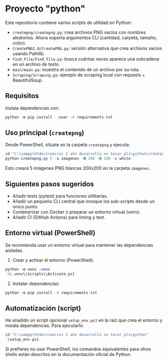 Proyecto "python"
===============

Este repositorio contiene varios scripts de utilidad en Python:

- `createpng/createpng.py`: crea archivos PNG vacíos con nombres aleatorios. Ahora soporta argumentos CLI (cantidad, carpeta, tamaño, color).
- `CreatePNG2.0/CreatePNG.py`: versión alternativa que crea archivos vacíos usando Pathlib.
- `Find_File/Find_File.py`: busca cuántas veces aparece una subcadena en un archivo de texto.
- `main/main.py`: muestra el contenido de un archivo por su ruta.
- `Scraping/Scraping.py`: ejemplo de scraping local con requests + BeautifulSoup.

Requisitos
---------
Instala dependencias con:
```powershell
python -m pip install --user -r requirements.txt
```

Uso principal (`createpng`)
--------------------------
Desde PowerShell, sitúate en la carpeta `createpng` y ejecuta:

```powershell
cd "C:\xampp\htdocs\marcos 2 año desarrollo no tocar pls\python\createpng"
python createpng.py 5 -o imagenes -W 200 -H 200 -c white
```

Esto creará 5 imágenes PNG blancas 200x200 en la carpeta `imagenes`.

Siguientes pasos sugeridos
-------------------------
- Añadir tests (pytest) para funciones utilitarias.
- Añadir un pequeño CLI central que invoque los sub-scripts desde un único punto.
- Contenerizar con Docker o preparar un entorno virtual (venv).
- Añadir CI (GitHub Actions) para linting y test.

Entorno virtual (PowerShell)
----------------------------
Se recomienda usar un entorno virtual para mantener las dependencias aisladas.

1. Crear y activar el entorno (PowerShell):

```powershell
python -m venv .venv
.\\.venv\\Scripts\\Activate.ps1
```

2. Instalar dependencias:

```powershell
python -m pip install -r requirements.txt
```

Automatización (script)
------------------------
He añadido un script opcional `setup_env.ps1` en la raíz que crea el entorno y instala dependencias. Para ejecutarlo:

```powershell
cd "C:\xampp\htdocs\marcos 2 año desarrollo no tocar pls\python"
.\setup_env.ps1
```

Si prefieres no usar PowerShell, los comandos equivalentes para otros shells están descritos en la documentación oficial de Python.
